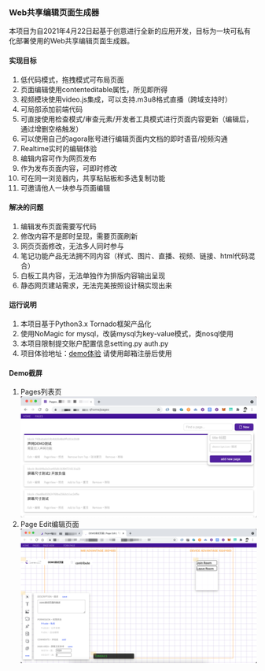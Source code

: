 ### Web共享编辑页面生成器

本项目为自2021年4月22日起基于创意进行全新的应用开发，目标为一块可私有化部署使用的Web共享编辑页面生成器。

#### 实现目标
1. 低代码模式，拖拽模式可布局页面
2. 页面编辑使用contenteditable属性，所见即所得
3. 视频模块使用video.js集成，可以支持.m3u8格式直播（跨域支持时）
4. 可局部添加前端代码
5. 可直接使用检查模式/审查元素/开发者工具模式进行页面内容更新（编辑后，通过增删空格触发）
6. 可以使用自己的agora账号进行编辑页面内文档的即时语音/视频沟通
7. Realtime实时的编辑体验
8. 编辑内容可作为网页发布
9. 作为发布页面内容，可即时修改
10. 可在同一浏览器内，共享粘贴板和多选复制功能
11. 可邀请他人一块参与页面编辑

#### 解决的问题
1. 编辑发布页面需要写代码
2. 修改内容不是即时呈现，需要页面刷新
3. 网页页面修改，无法多人同时参与
4. 笔记功能产品无法拥不同内容（样式、图片、直播、视频、链接、html代码混合）
5. 白板工具内容，无法单独作为排版内容输出呈现
6. 静态网页建站需求，无法完美按照设计稿实现出来

#### 运行说明
1. 本项目基于Python3.x Tornado框架产品化
2. 使用NoMagic for mysql，改装mysql为key-value模式，类nosql使用
3. 本项目限制提交账户配置信息setting.py auth.py
4. 项目体验地址：[demo体验](https://findmaster.xialiwei.com) 请使用邮箱注册后使用

#### Demo截屏
1. Pages列表页
![Pages列表页](img/pages.png "Pages列表页")
2. Page Edit编辑页面
![Page Edit编辑页面](img/page_edit.png "Page Edit编辑页面")